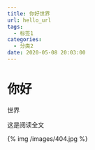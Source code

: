```yaml
---
title: 你好世界
url: hello_url
tags:
  - 标签1
categories:
  - 分类2
date: 2020-05-08 20:03:00
---
```

# 你好
世界

<!-- more -->
这是阅读全文

{% img /images/404.jpg %}
